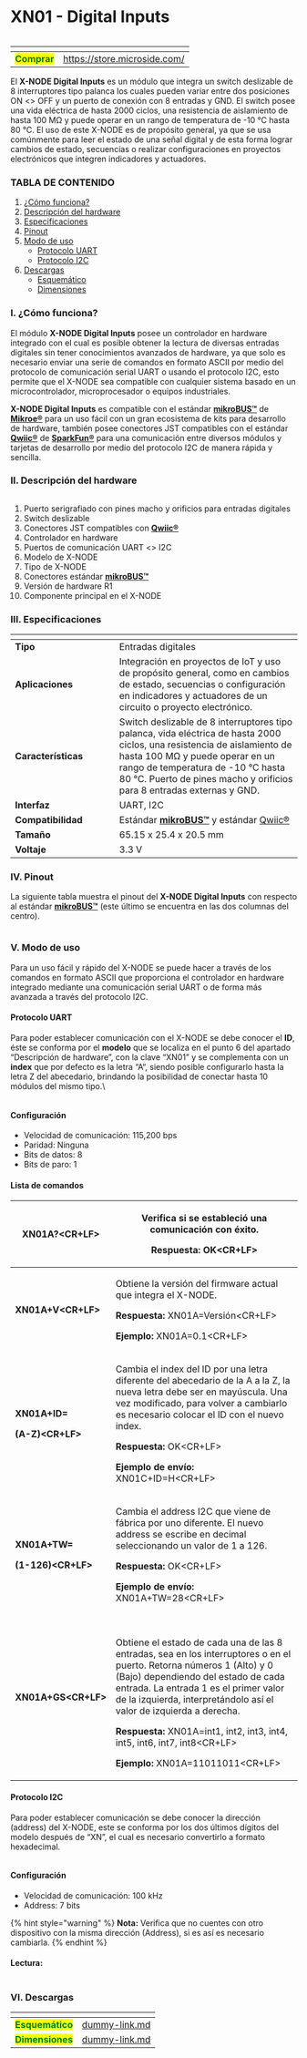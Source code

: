 # XN01 - Digital Inputs

<figure><img src="https://docs.microside.com/~gitbook/image?url=https%3A%2F%2F177299348-files.gitbook.io%2F%7E%2Ffiles%2Fv0%2Fb%2Fgitbook-x-prod.appspot.com%2Fo%2Fspaces%252FbyV2zAlQAiqg46a3Lr8z%252Fuploads%252FjDwm5NLBEwtg8oNR56Kf%252FXN01%2520X-NODE%2520Entradas%2520digitales.webp%3Falt%3Dmedia%26token%3D173ff501-0925-4f0c-9512-dd15cd7e8579&#x26;width=400&#x26;dpr=2&#x26;quality=100&#x26;sign=ce13becb&#x26;sv=2" alt=""><figcaption></figcaption></figure>



<table data-card-size="large" data-view="cards"><thead><tr><th align="center"></th><th data-hidden data-card-target data-type="content-ref"></th></tr></thead><tbody><tr><td align="center"><mark style="color:green;"><strong>Comprar</strong></mark></td><td><a href="https://store.microside.com/">https://store.microside.com/</a></td></tr></tbody></table>

El **X-NODE Digital Inputs** es un módulo que integra un switch deslizable de 8 interruptores tipo palanca los cuales pueden variar entre dos posiciones ON <> OFF y un puerto de conexión con 8 entradas y GND. El switch posee una vida eléctrica de hasta 2000 ciclos, una resistencia de aislamiento de hasta 100 MΩ y puede operar en un rango de temperatura de -10 °C hasta 80 °C. El uso de este X-NODE es de propósito general, ya que se usa comúnmente para leer el estado de una señal digital y de esta forma lograr cambios de estado, secuencias o realizar configuraciones en proyectos electrónicos que integren indicadores y actuadores.

### TABLA DE CONTENIDO

1. [¿Cómo funciona?](xn01-digital-inputs.md#i.-como-funciona)
2. [Descripción del hardware](xn01-digital-inputs.md#ii.-descripcion-del-hardware)
3. [Especificaciones](xn01-digital-inputs.md#iii.-especificaciones)
4. [Pinout](xn01-digital-inputs.md#iv.-pinout)
5. [Modo de uso](xn01-digital-inputs.md#v.-modo-de-uso)
   * [Protocolo UART](xn01-digital-inputs.md#protocolo-uart)
   * [Protocolo I2C](xn01-digital-inputs.md#protocolo-i2c)
6. [Descargas](xn01-digital-inputs.md#vi.-descargas)
   * [Esquemático](../../../../dummy-link.md)
   * [Dimensiones](../../../../dummy-link.md)



### I. ¿Cómo funciona?

El módulo **X-NODE Digital Inputs** posee un controlador en hardware integrado con el cual es posible obtener la lectura de diversas entradas digitales sin tener conocimientos avanzados de hardware, ya que solo es necesario enviar una serie de comandos en formato ASCII por medio del protocolo de comunicación serial UART o usando el protocolo I2C, esto permite que el X-NODE sea compatible con cualquier sistema basado en un microcontrolador, microprocesador o equipos industriales.

**X-NODE Digital Inputs** es compatible con el estándar [**mikroBUS™**](https://www.mikroe.com/mikrobus) de [**Mikroe®**](https://www.mikroe.com/) para un uso fácil con un gran ecosistema de kits para desarrollo de hardware, también posee conectores JST compatibles con el estándar [**Qwiic®**](https://www.sparkfun.com/qwiic) de [**SparkFun®**](https://www.sparkfun.com/) para una comunicación entre diversos módulos y tarjetas de desarrollo por medio del protocolo I2C de manera rápida y sencilla.

### **II. Descripción del hardware**

<figure><img src="https://docs.microside.com/~gitbook/image?url=https%3A%2F%2F177299348-files.gitbook.io%2F%7E%2Ffiles%2Fv0%2Fb%2Fgitbook-x-prod.appspot.com%2Fo%2Fspaces%252FbyV2zAlQAiqg46a3Lr8z%252Fuploads%252FVkNZDxNxeky7yICpbkvJ%252FXN01%2520descripcion%2520de%2520hardware.jpg%3Falt%3Dmedia%26token%3Dc690358e-28c6-4160-ab00-e20016ce65cb&#x26;width=768&#x26;dpr=4&#x26;quality=100&#x26;sign=1459f20c&#x26;sv=2" alt=""><figcaption></figcaption></figure>

1. Puerto serigrafiado con pines macho y orificios para entradas digitales
2. Switch deslizable
3. Conectores JST compatibles con [**Qwiic®**](https://www.sparkfun.com/qwiic)
4. Controlador en hardware
5. Puertos de comunicación UART <> I2C
6. Modelo de X-NODE
7. Tipo de X-NODE
8. Conectores estándar [**mikroBUS™**](https://www.mikroe.com/mikrobus)
9. Versión de hardware R1
10. Componente principal en el X-NODE

### **III. Especificaciones**

<table data-header-hidden><thead><tr><th width="167"></th><th></th></tr></thead><tbody><tr><td><strong>Tipo</strong></td><td>Entradas digitales</td></tr><tr><td><strong>Aplicaciones</strong></td><td>Integración en proyectos de IoT y uso de propósito general, como en cambios de estado, secuencias o configuración en indicadores y actuadores de un circuito o proyecto electrónico.</td></tr><tr><td><strong>Características</strong></td><td>Switch deslizable de 8 interruptores tipo palanca, vida eléctrica de hasta 2000 ciclos, una resistencia de aislamiento de hasta 100 MΩ y puede operar en un rango de temperatura de -10 °C hasta 80 °C. Puerto de pines macho y orificios para 8 entradas externas y GND.</td></tr><tr><td><strong>Interfaz</strong></td><td>UART, I2C</td></tr><tr><td><strong>Compatibilidad</strong></td><td>Estándar <a href="https://www.mikroe.com/mikrobus"><strong>mikroBUS™</strong></a> y estándar <a href="https://www.sparkfun.com/qwiic">Qwiic®</a></td></tr><tr><td><strong>Tamaño</strong></td><td>65.15 x 25.4 x 20.5 mm</td></tr><tr><td><strong>Voltaje</strong></td><td>3.3 V</td></tr></tbody></table>

### **IV. Pinout**

La siguiente tabla muestra el pinout del **X-NODE Digital Inputs** con respecto al estándar [**mikroBUS™**](https://www.mikroe.com/mikrobus) (este último se encuentra en las dos columnas del centro).

<figure><img src="https://docs.microside.com/~gitbook/image?url=https%3A%2F%2F177299348-files.gitbook.io%2F%7E%2Ffiles%2Fv0%2Fb%2Fgitbook-x-prod.appspot.com%2Fo%2Fspaces%252FbyV2zAlQAiqg46a3Lr8z%252Fuploads%252F2FVExt0zz2AKEpXGoAfA%252Fimage.png%3Falt%3Dmedia%26token%3D0aad2f68-f4fa-4010-9d1b-1d51cd1075b8&#x26;width=768&#x26;dpr=4&#x26;quality=100&#x26;sign=6ee9d75d&#x26;sv=2" alt=""><figcaption></figcaption></figure>

### **V. Modo de uso**

Para un uso fácil y rápido del X-NODE se puede hacer a través de los comandos en formato ASCII que proporciona el controlador en hardware integrado mediante una comunicación serial UART o de forma más avanzada a través del protocolo I2C.

#### Protocolo UART <a href="#protocolo-uart" id="protocolo-uart"></a>

Para poder establecer comunicación con el X-NODE se debe conocer el **ID**, éste se conforma por el **modelo** que se localiza en el punto 6 del apartado “Descripción de hardware”, con la clave “XN01” y se complementa con un **index** que por defecto es la letra “A“, siendo posible configurarlo hasta la letra Z del abecedario, brindando la posibilidad de conectar hasta 10 módulos del mismo tipo.\


<figure><img src="https://docs.microside.com/~gitbook/image?url=https%3A%2F%2Fmicroside.com%2Fwp-content%2Fuploads%2F2022%2F03%2FX-NODE-XN01-MICROSIDE_01-576x240.jpg&#x26;width=400&#x26;dpr=2&#x26;quality=100&#x26;sign=a0e96747&#x26;sv=2" alt=""><figcaption></figcaption></figure>

#### **Configuración**

* Velocidad de comunicación: 115,200 bps
* Paridad: Ninguna
* Bits de datos: 8
* Bits de paro: 1

#### Lista de comandos

| **XN01A?\<CR+LF>**                                                           | <p>Verifica si se estableció una comunicación con éxito.</p><p><strong>Respuesta:</strong> OK&#x3C;CR+LF></p>                                                                                                                                                                                                                                                                                                                                        |
| ---------------------------------------------------------------------------- | ---------------------------------------------------------------------------------------------------------------------------------------------------------------------------------------------------------------------------------------------------------------------------------------------------------------------------------------------------------------------------------------------------------------------------------------------------- |
| **XN01A+V\<CR+LF>**                                                          | <p>Obtiene la versión del firmware actual que integra el X-NODE.</p><p><strong>Respuesta:</strong> XN01A=Versión&#x3C;CR+LF></p><p><strong>Ejemplo:</strong> XN01A=0.1&#x3C;CR+LF></p>                                                                                                                                                                                                                                                               |
| <p><strong>XN01A+ID=</strong></p><p><strong>(A-Z)&#x3C;CR+LF></strong></p>   | <p>Cambia el index del ID por una letra diferente del abecedario de la A a la Z, la nueva letra debe ser en mayúscula. Una vez modificado, para volver a cambiarlo es necesario colocar el ID con el nuevo index.</p><p><strong>Respuesta:</strong> OK&#x3C;CR+LF></p><p><strong>Ejemplo de envío:</strong> XN01C+ID=H&#x3C;CR+LF></p>                                                                                                               |
| <p><strong>XN01A+TW=</strong></p><p><strong>(1-126)&#x3C;CR+LF></strong></p> | <p>Cambia el address I2C que viene de fábrica por uno diferente. El nuevo address se escribe en decimal seleccionando un valor de 1 a 126.</p><p><strong>Respuesta:</strong> OK&#x3C;CR+LF></p><p><strong>Ejemplo de envío:</strong> XN01A+TW=28&#x3C;CR+LF></p>                                                                                                                                                                                     |
| **XN01A+GS\<CR+LF>**                                                         | <p><br>Obtiene el estado de cada una de las 8 entradas, sea en los interruptores o en el puerto. Retorna números 1 (Alto) y 0 (Bajo) dependiendo del estado de cada entrada. La entrada 1 es el primer valor de la izquierda, interpretándolo así el valor de izquierda a derecha.</p><p><strong>Respuesta:</strong> XN01A=int1, int2, int3, int4, int5, int6, int7, int8&#x3C;CR+LF></p><p><strong>Ejemplo:</strong> XN01A=11011011&#x3C;CR+LF></p> |

#### Protocolo I2C

Para poder establecer comunicación se debe conocer la dirección (address) del X-NODE, este se conforma por los dos últimos dígitos del modelo después de “XN”, el cual es necesario convertirlo a formato hexadecimal.

<figure><img src="https://docs.microside.com/~gitbook/image?url=https%3A%2F%2Fmicroside.com%2Fwp-content%2Fuploads%2F2022%2F03%2FX-NODE-XN01-MICROSIDE_02-638x251.jpg&#x26;width=400&#x26;dpr=2&#x26;quality=100&#x26;sign=1f539023&#x26;sv=2" alt=""><figcaption></figcaption></figure>

#### Configuración

* Velocidad de comunicación: 100 kHz
* Address: 7 bits

{% hint style="warning" %}
**Nota:** Verifica que no cuentes con otro dispositivo con la misma dirección (Address), si es así es necesario cambiarla.
{% endhint %}

#### **Lectura:**

<figure><img src="https://docs.microside.com/~gitbook/image?url=https%3A%2F%2F177299348-files.gitbook.io%2F%7E%2Ffiles%2Fv0%2Fb%2Fgitbook-x-prod.appspot.com%2Fo%2Fspaces%252FbyV2zAlQAiqg46a3Lr8z%252Fuploads%252FkTYOpPI0yqo3gHMq1BDs%252Fimage.png%3Falt%3Dmedia%26token%3D3e5e3ce8-cec5-4dcc-a210-7faddafa0ccc&#x26;width=400&#x26;dpr=2&#x26;quality=100&#x26;sign=f44a7d45&#x26;sv=2" alt=""><figcaption></figcaption></figure>

### **VI. Descargas**

<table data-card-size="large" data-view="cards"><thead><tr><th align="center"></th><th data-hidden data-card-target data-type="content-ref"></th></tr></thead><tbody><tr><td align="center"><mark style="color:green;"><strong>Esquemático</strong></mark></td><td><a href="../../../../dummy-link.md">dummy-link.md</a></td></tr><tr><td align="center"><mark style="color:green;"><strong>Dimensiones</strong></mark></td><td><a href="../../../../dummy-link.md">dummy-link.md</a></td></tr></tbody></table>


